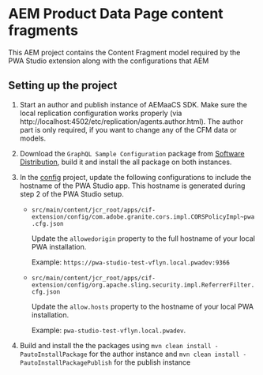 # AEM Product Data Page content fragments

This AEM project contains the Content Fragment model required by the PWA Studio extension along with the configurations that AEM

## Setting up the project

1. Start an author and publish instance of AEMaaCS SDK. Make sure the local replication configuration works properly (via http://localhost:4502/etc/replication/agents.author.html). The author part is only required, if you want to change any of the CFM data or models.

2. Download the `GraphQL Sample Configuration` package from [Software Distribution](https://experience.adobe.com/#/downloads/content/software-distribution/en/aemcloud.html), build it and install the all package on both instances.

3. In the [config](./config) project, update the following configurations to include the hostname of the PWA Studio app. This hostname is generated during step 2 of the PWA Studio setup.

    - `src/main/content/jcr_root/apps/cif-extension/config/com.adobe.granite.cors.impl.CORSPolicyImpl~pwa.cfg.json`

        Update the `allowedorigin` property to the full hostname of your local PWA installation.

        Example: `https://pwa-studio-test-vflyn.local.pwadev:9366`

    - `src/main/content/jcr_root/apps/cif-extension/config/org.apache.sling.security.impl.ReferrerFilter.cfg.json`

        Update the `allow.hosts` property to the hostname of your local PWA installation.

        Example: `pwa-studio-test-vflyn.local.pwadev`.

4. Build and install the the packages using `mvn clean install -PautoInstallPackage` for the author instance and `mvn clean install -PautoInstallPackagePublish` for the publish instance
